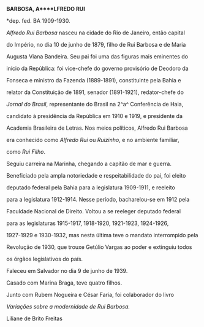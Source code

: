 **BARBOSA, A****LFREDO RUI**



\*dep. fed. BA 1909-1930.



*Alfredo Rui Barbosa* nasceu na cidade do Rio de Janeiro, então capital

do Império, no dia 10 de junho de 1879, filho de Rui Barbosa e de Maria

Augusta Viana Bandeira. Seu pai foi uma das figuras mais eminentes do

início da República: foi vice-chefe do governo provisório de Deodoro da

Fonseca e ministro da Fazenda (1889-1891), constituinte pela Bahia e

relator da Constituição de 1891, senador (1891-1921), redator-chefe do

*Jornal do Brasil*, representante do Brasil na 2^a^ Conferência de Haia,

candidato à presidência da República em 1910 e 1919, e presidente da

Academia Brasileira de Letras. Nos meios políticos, Alfredo Rui Barbosa

era conhecido como *Alfredo Rui* ou *Ruizinho*, e no ambiente familiar,

como *Rui Filho*.



Seguiu carreira na Marinha, chegando a capitão de mar e guerra.

Beneficiado pela ampla notoriedade e respeitabilidade do pai, foi eleito

deputado federal pela Bahia para a legislatura 1909-1911, e reeleito

para a legislatura 1912-1914. Nesse período, bacharelou-se em 1912 pela

Faculdade Nacional de Direito. Voltou a se reeleger deputado federal

para as legislaturas 1915-1917, 1918-1920, 1921-1923, 1924-1926,

1927-1929 e 1930-1932, mas nesta última teve o mandato interrompido pela

Revolução de 1930, que trouxe Getúlio Vargas ao poder e extinguiu todos

os órgãos legislativos do país.



Faleceu em Salvador no dia 9 de junho de 1939.



Casado com Marina Braga, teve quatro filhos.



Junto com Rubem Nogueira e César Faria, foi colaborador do livro

*Variações sobre a modernidade de Rui Barbosa.*



Liliane de Brito Freitas



